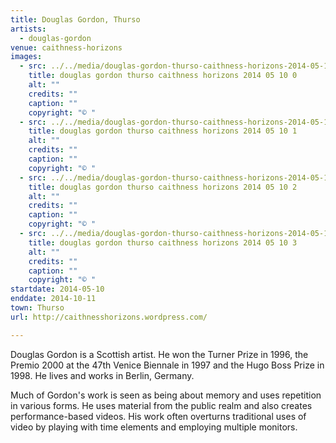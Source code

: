 ```yaml
---
title: Douglas Gordon, Thurso
artists:
  - douglas-gordon
venue: caithness-horizons
images:
  - src: ../../media/douglas-gordon-thurso-caithness-horizons-2014-05-10-0.webp
    title: douglas gordon thurso caithness horizons 2014 05 10 0
    alt: ""
    credits: ""
    caption: ""
    copyright: "© "
  - src: ../../media/douglas-gordon-thurso-caithness-horizons-2014-05-10-1.webp
    title: douglas gordon thurso caithness horizons 2014 05 10 1
    alt: ""
    credits: ""
    caption: ""
    copyright: "© "
  - src: ../../media/douglas-gordon-thurso-caithness-horizons-2014-05-10-2.webp
    title: douglas gordon thurso caithness horizons 2014 05 10 2
    alt: ""
    credits: ""
    caption: ""
    copyright: "© "
  - src: ../../media/douglas-gordon-thurso-caithness-horizons-2014-05-10-3.webp
    title: douglas gordon thurso caithness horizons 2014 05 10 3
    alt: ""
    credits: ""
    caption: ""
    copyright: "© "
startdate: 2014-05-10
enddate: 2014-10-11
town: Thurso
url: http://caithnesshorizons.wordpress.com/

---
```


Douglas Gordon is a Scottish artist. He won the Turner Prize in 1996, the Premio 2000 at the 47th Venice Biennale in 1997 and the Hugo Boss Prize in 1998. He lives and works in Berlin, Germany.

Much of Gordon's work is seen as being about memory and uses repetition in various forms. He uses material from the public realm and also creates performance-based videos. His work often overturns traditional uses of video by playing with time elements and employing multiple monitors.